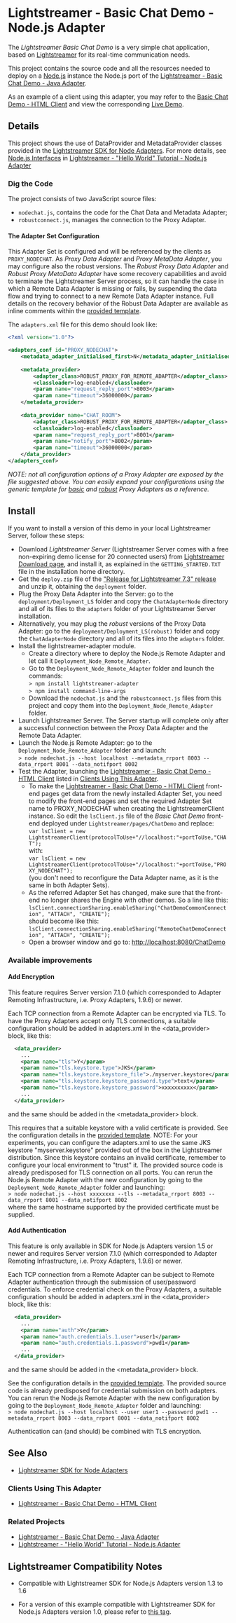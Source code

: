 # Lightstreamer - Basic Chat Demo - Node.js Adapter #
<!-- START DESCRIPTION lightstreamer-example-chat-adapter-node -->

The *Lightstreamer Basic Chat Demo* is a very simple chat application, based on [Lightstreamer](http://www.lightstreamer.com) for its real-time communication needs.

This project contains the source code and all the resources needed to deploy on a [Node.js](http://nodejs.org/) instance the Node.js port of the [Lightstreamer - Basic Chat Demo - Java Adapter](https://github.com/Lightstreamer/Lightstreamer-example-Chat-adapter-java).

As an example of a client using this adapter, you may refer to the [Basic Chat Demo - HTML Client](https://github.com/Lightstreamer/Lightstreamer-example-chat-client-javascript) and view the corresponding [Live Demo](http://demos.lightstreamer.com/ChatDemo/).

## Details

This project shows the use of DataProvider and MetadataProvider classes provided in the [Lightstreamer SDK for Node Adapters](https://github.com/Lightstreamer/Lightstreamer-lib-node-adapter). For more details, see [Node.js Interfaces](https://github.com/Lightstreamer/Lightstreamer-example-HelloWorld-adapter-node#nodejs-interfaces) in [Lightstreamer - "Hello World" Tutorial - Node.js Adapter](https://github.com/Lightstreamer/Lightstreamer-example-HelloWorld-adapter-node) 

### Dig the Code

The project consists of two JavaScript source files:
* `nodechat.js`, contains the code for the Chat Data and Metadata Adapter;
* `robustconnect.js`, manages the connection to the Proxy Adapter.

#### The Adapter Set Configuration
This Adapter Set is configured and will be referenced by the clients as `PROXY_NODECHAT`.
As *Proxy Data Adapter* and *Proxy MetaData Adapter*, you may configure also the robust versions. The *Robust Proxy Data Adapter* and *Robust Proxy MetaData Adapter* have some recovery capabilities and avoid to terminate the Lightstreamer Server process, so it can handle the case in which a Remote Data Adapter is missing or fails, by suspending the data flow and trying to connect to a new Remote Data Adapter instance. Full details on the recovery behavior of the Robust Data Adapter are available as inline comments within the [provided template](https://lightstreamer.com/docs/ls-server/latest_7_3/remote_adapter_robust_conf_template/adapters.xml).

The `adapters.xml` file for this demo should look like:

```xml
<?xml version="1.0"?>

<adapters_conf id="PROXY_NODECHAT">
    <metadata_adapter_initialised_first>N</metadata_adapter_initialised_first>
    
    <metadata_provider>
        <adapter_class>ROBUST_PROXY_FOR_REMOTE_ADAPTER</adapter_class>
        <classloader>log-enabled</classloader>
        <param name="request_reply_port">8003</param>
        <param name="timeout">36000000</param>
    </metadata_provider>
    
    <data_provider name="CHAT_ROOM">
        <adapter_class>ROBUST_PROXY_FOR_REMOTE_ADAPTER</adapter_class>
        <classloader>log-enabled</classloader>
        <param name="request_reply_port">8001</param>
        <param name="notify_port">8002</param>
        <param name="timeout">36000000</param>
    </data_provider>
</adapters_conf>
```

<i>NOTE: not all configuration options of a Proxy Adapter are exposed by the file suggested above.
You can easily expand your configurations using the generic template
for [basic](https://lightstreamer.com/docs/ls-server/latest_7_3/remote_adapter_conf_template/adapters.xml) and [robust](https://lightstreamer.com/docs/ls-server/latest_7_3/remote_adapter_robust_conf_template/adapters.xml) Proxy Adapters as a reference.</i>

<!-- END DESCRIPTION lightstreamer-example-chat-adapter-node -->

## Install
If you want to install a version of this demo in your local Lightstreamer Server, follow these steps:
* Download *Lightstreamer Server* (Lightstreamer Server comes with a free non-expiring demo license for 20 connected users) from [Lightstreamer Download page](https://lightstreamer.com/download/), and install it, as explained in the `GETTING_STARTED.TXT` file in the installation home directory.
* Get the `deploy.zip` file of the ["Release for Lightstreamer 7.3" release](https://github.com/Lightstreamer/Lightstreamer-example-chat-adapter-node/releases) and unzip it, obtaining the `deployment` folder.
* Plug the Proxy Data Adapter into the Server: go to the `deployment/Deployment_LS` folder and copy the `ChatAdapterNode` directory and all of its files to the `adapters` folder of your Lightstreamer Server installation.
* Alternatively, you may plug the *robust* versions of the Proxy Data Adapter: go to the `deployment/Deployment_LS(robust)` folder and copy the `ChatAdapterNode` directory and all of its files into the `adapters` folder.
* Install the lightstreamer-adapter module. 
    * Create a directory where to deploy the Node.js Remote Adapter and let call it `Deployment_Node_Remote_Adapter`.
    * Go to the `Deployment_Node_Remote_Adapter` folder and launch the commands:<BR/>
    `> npm install lightstreamer-adapter`<BR/>
    `> npm install command-line-args`<BR/>
    * Download the `nodechat.js` and the `robustconnect.js` files from this project and copy them into the `Deployment_Node_Remote_Adapter` folder.
* Launch Lightstreamer Server. The Server startup will complete only after a successful connection between the Proxy Data Adapter and the Remote Data Adapter.
* Launch the Node.js Remote Adapter: go to the `Deployment_Node_Remote_Adapter` folder and launch:<BR/>
`> node nodechat.js --host localhost --metadata_rrport 8003 --data_rrport 8001 --data_notifport 8002`<BR/>
* Test the Adapter, launching the [Lightstreamer - Basic Chat Demo - HTML Client](https://github.com/Lightstreamer/Lightstreamer-example-Chat-client-javascript) listed in [Clients Using This Adapter](#clients-using-this-adapter).
    * To make the [Lightstreamer - Basic Chat Demo - HTML Client](https://github.com/Lightstreamer/Lightstreamer-example-Chat-client-javascript) front-end pages get data from the newly installed Adapter Set, you need to modify the front-end pages and set the required Adapter Set name to PROXY_NODECHAT when creating the LightstreamerClient instance. So edit the `lsClient.js` file of the *Basic Chat Demo* front-end deployed under `Lightstreamer/pages/ChatDemo` and replace:<BR/>
`var lsClient = new LightstreamerClient(protocolToUse+"//localhost:"+portToUse,"CHAT");`<BR/>
with:<BR/>
`var lsClient = new LightstreamerClient(protocolToUse+"//localhost:"+portToUse,"PROXY_NODECHAT");`<BR/>
(you don't need to reconfigure the Data Adapter name, as it is the same in both Adapter Sets).
    * As the referred Adapter Set has changed, make sure that the front-end no longer shares the Engine with other demos.
So a line like this:<BR/>
`lsClient.connectionSharing.enableSharing("ChatDemoCommonConnection", "ATTACH", "CREATE");`<BR/>
should become like this:<BR/>
`lsClient.connectionSharing.enableSharing("RemoteChatDemoConnection", "ATTACH", "CREATE");`
    * Open a browser window and go to: [http://localhost:8080/ChatDemo](http://localhost:8080/ChatDemo)

### Available improvements

#### Add Encryption

This feature requires Server version 7.1.0 (which corresponded to Adapter Remoting Infrastructure, i.e. Proxy Adapters, 1.9.6) or newer.

Each TCP connection from a Remote Adapter can be encrypted via TLS. To have the Proxy Adapters accept only TLS connections, a suitable configuration should be added in adapters.xml in the <data_provider> block, like this:
```xml
  <data_provider>
    ...
    <param name="tls">Y</param>
    <param name="tls.keystore.type">JKS</param>
    <param name="tls.keystore.keystore_file">./myserver.keystore</param>
    <param name="tls.keystore.keystore_password.type">text</param>
    <param name="tls.keystore.keystore_password">xxxxxxxxxx</param>
    ...
  </data_provider>
```
and the same should be added in the <metadata_provider> block.

This requires that a suitable keystore with a valid certificate is provided. See the configuration details in the [provided template](https://lightstreamer.com/docs/ls-server/latest_7_3/remote_adapter_robust_conf_template/adapters.xml).
NOTE: For your experiments, you can configure the adapters.xml to use the same JKS keystore "myserver.keystore" provided out of the box in the Lightstreamer distribution. Since this keystore contains an invalid certificate, remember to configure your local environment to "trust" it.
The provided source code is already predisposed for TLS connection on all ports. You can rerun the Node.js Remote Adapter with the new configuration by going to the `Deployment_Node_Remote_Adapter` folder and launching:<BR/>
`> node nodechat.js --host xxxxxxxx --tls --metadata_rrport 8003 --data_rrport 8001 --data_notifport 8002`<BR/>
where the same hostname supported by the provided certificate must be supplied.

#### Add Authentication

This feature is only available in SDK for Node.js Adapters version 1.5 or newer and requires Server version 7.1.0 (which corresponded to Adapter Remoting Infrastructure, i.e. Proxy Adapters, 1.9.6) or newer.

Each TCP connection from a Remote Adapter can be subject to Remote Adapter authentication through the submission of user/password credentials. To enforce credential check on the Proxy Adapters, a suitable configuration should be added in adapters.xml in the <data_provider> block, like this:
```xml
  <data_provider>
    ...
    <param name="auth">Y</param>
    <param name="auth.credentials.1.user">user1</param>
    <param name="auth.credentials.1.password">pwd1</param>
    ...
  </data_provider>
```
and the same should be added in the <metadata_provider> block.

See the configuration details in the [provided template](https://lightstreamer.com/docs/ls-server/latest_7_3/remote_adapter_robust_conf_template/adapters.xml).
The provided source code is already predisposed for credential submission on both adapters. You can rerun the Node.js Remote Adapter with the new configuration by going to the `Deployment_Node_Remote_Adapter` folder and launching:<BR/>
`> node nodechat.js --host localhost --user user1 --password pwd1 --metadata_rrport 8003 --data_rrport 8001 --data_notifport 8002`<BR/>

Authentication can (and should) be combined with TLS encryption.

## See Also

*    [Lightstreamer SDK for Node Adapters](https://github.com/Lightstreamer/Lightstreamer-lib-node-adapter "Lightstreamer SDK for Node Adapters")

### Clients Using This Adapter
<!-- START RELATED_ENTRIES -->

*    [Lightstreamer - Basic Chat Demo - HTML Client](https://github.com/Lightstreamer/Lightstreamer-example-Chat-client-javascript)

<!-- END RELATED_ENTRIES -->

### Related Projects

*    [Lightstreamer - Basic Chat Demo - Java Adapter](https://github.com/Lightstreamer/Lightstreamer-example-Chat-adapter-java)
*    [Lightstreamer - "Hello World" Tutorial - Node.js Adapter](https://github.com/Lightstreamer/Lightstreamer-example-HelloWorld-adapter-node)

## Lightstreamer Compatibility Notes

* Compatible with Lightstreamer SDK for Node.js Adapters version 1.3 to 1.6
- For a version of this example compatible with Lightstreamer SDK for Node.js Adapters version 1.0, please refer to [this tag](https://github.com/Lightstreamer/Lightstreamer-example-Chat-adapter-node/tree/for_Lightstreamer_5.1).
